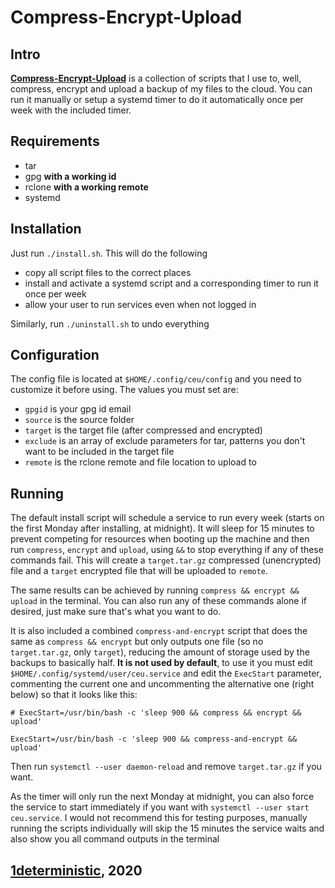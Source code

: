 # Compress-Encrypt-Upload
## Intro
**[Compress-Encrypt-Upload](#)** is a collection of scripts that I use to, well, compress, encrypt and upload a backup of my files to the cloud. You can run it manually or setup a systemd timer to do it automatically once per week with the included timer.

## Requirements
* tar
* gpg **with a working id**
* rclone **with a working remote**
* systemd

## Installation
Just run `./install.sh`. This will do the following
* copy all script files to the correct places
* install and activate a systemd script and a corresponding timer to run it once per week
* allow your user to run services even when not logged in

Similarly, run `./uninstall.sh` to undo everything

## Configuration
The config file is located at `$HOME/.config/ceu/config` and you need to customize it before using. The values you must set are:
* `gpgid` is your gpg id email
* `source` is the source folder
* `target` is the target file (after compressed and encrypted)
* `exclude` is an array of exclude parameters for tar, patterns you don't want to be included in the target file
* `remote` is the rclone remote and file location to upload to

## Running
The default install script will schedule a service to run every week (starts on the first Monday after installing, at midnight). It will sleep for 15 minutes to prevent competing for resources when booting up the machine and then run `compress`, `encrypt` and `upload`, using `&&` to stop everything if any of these commands fail. This will create a `target.tar.gz` compressed (unencrypted) file and a `target` encrypted file that will be uploaded to `remote`.

The same results can be achieved by running `compress && encrypt && upload` in the terminal. You can also run any of these commands alone if desired, just make sure that's what you want to do.

It is also included a combined `compress-and-encrypt` script that does the same as `compress && encrypt` but only outputs one file (so no `target.tar.gz`, only `target`), reducing the amount of storage used by the backups to basically half. **It is not used by default**, to use it you must edit `$HOME/.config/systemd/user/ceu.service` and edit the `ExecStart` parameter, commenting the current one and uncommenting the alternative one (right below) so that it looks like this:
```
# ExecStart=/usr/bin/bash -c 'sleep 900 && compress && encrypt && upload'

ExecStart=/usr/bin/bash -c 'sleep 900 && compress-and-encrypt && upload'
```
Then run `systemctl --user daemon-reload` and remove `target.tar.gz` if you want.

As the timer will only run the next Monday at midnight, you can also force the service to start immediately if you want with `systemctl --user start ceu.service`. I would not recommend this for testing purposes, manually running the scripts individually will skip the 15 minutes the service waits and also show you all command outputs in the terminal

## [1deterministic](https://github.com/1deterministic), 2020